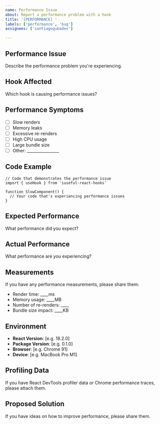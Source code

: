 ```yaml
---
name: Performance Issue
about: Report a performance problem with a hook
title: '[PERFORMANCE] '
labels: ['performance', 'bug']
assignees: ['santiagogubadev']

---
```


## Performance Issue
Describe the performance problem you're experiencing.

## Hook Affected
Which hook is causing performance issues?

## Performance Symptoms
- [ ] Slow renders
- [ ] Memory leaks
- [ ] Excessive re-renders
- [ ] High CPU usage
- [ ] Large bundle size
- [ ] Other: ________________

## Code Example
```tsx
// Code that demonstrates the performance issue
import { useHook } from 'iuseful-react-hooks'

function SlowComponent() {
  // Your code that's experiencing performance issues
}
```

## Expected Performance
What performance did you expect?

## Actual Performance
What performance are you experiencing?

## Measurements
If you have any performance measurements, please share them:
- Render time: ____ms
- Memory usage: ____MB
- Number of re-renders: ____
- Bundle size impact: ____KB

## Environment
- **React Version**: [e.g. 18.2.0]
- **Package Version**: [e.g. 0.1.0]
- **Browser**: [e.g. Chrome 91]
- **Device**: [e.g. MacBook Pro M1]

## Profiling Data
If you have React DevTools profiler data or Chrome performance traces, please attach them.

## Proposed Solution
If you have ideas on how to improve performance, please share them.
